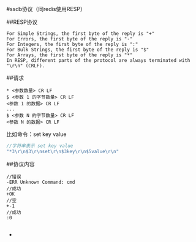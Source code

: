 #ssdb协议（同redis使用RESP）

##RESP协议
```
For Simple Strings, the first byte of the reply is "+"
For Errors, the first byte of the reply is "-"
For Integers, the first byte of the reply is ":"
For Bulk Strings, the first byte of the reply is "$"
For Arrays, the first byte of the reply is "*"
In RESP, different parts of the protocol are always terminated with "\r\n" (CRLF).
```
##请求
```
* <参数数量> CR LF
$ <参数 1 的字节数量> CR LF
<参数 1 的数据> CR LF
... 
$ <参数 N 的字节数量> CR LF
<参数 N 的数据> CR LF
```
比如命令：set key value
```go
//字符串表示 set key value
"*3\r\n$3\r\nset\r\n$3key\r\n$5value\r\n"
```

##协议内容
```
//错误
-ERR Unknown Command: cmd
//成功
+OK
//空
+-1
//成功
:0


```

- 
